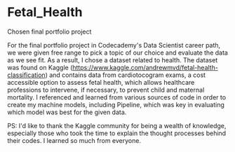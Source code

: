 # Fetal_Health
Chosen final portfolio project 

For the final portfolio project in Codecademy's Data Scientist career path, we were given free range to pick a topic of our choice and evaluate the data as we see fit. As a result, I chose a dataset related to health. The dataset was found on Kaggle (https://www.kaggle.com/andrewmvd/fetal-health-classification) and contains data from cardiotocogram exams, a cost accessible option to assess fetal health, which allows healthcare professions to intervene, if necessary, to prevent child and maternal mortality. I referenced and learned from various sources of code in order to create my machine models, including Pipeline, which was key in evaluating which model was best for the given data. 



PS: I'd like to thank the Kaggle community for being a wealth of knowledge, especially those who took the time to explain the thought processes behind their codes. I learned so much from everyone. 
